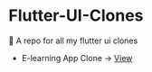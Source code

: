 # Flutter-UI-Clones
🎉 A repo for all my flutter ui clones

- E-learning App Clone → [View](https://github.com/acromondx/Flutter-UI-Clones/tree/main/elearning_ui)
